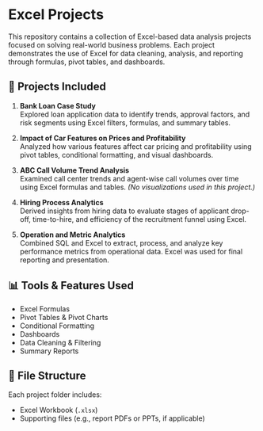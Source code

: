 # Excel Projects

This repository contains a collection of Excel-based data analysis projects focused on solving real-world business problems. Each project demonstrates the use of Excel for data cleaning, analysis, and reporting through formulas, pivot tables, and dashboards.

## 📁 Projects Included

1. **Bank Loan Case Study**  
   Explored loan application data to identify trends, approval factors, and risk segments using Excel filters, formulas, and summary tables.

2. **Impact of Car Features on Prices and Profitability**  
   Analyzed how various features affect car pricing and profitability using pivot tables, conditional formatting, and visual dashboards.

3. **ABC Call Volume Trend Analysis**  
   Examined call center trends and agent-wise call volumes over time using Excel formulas and tables. *(No visualizations used in this project.)*

4. **Hiring Process Analytics**  
   Derived insights from hiring data to evaluate stages of applicant drop-off, time-to-hire, and efficiency of the recruitment funnel using Excel.

5. **Operation and Metric Analytics**  
   Combined SQL and Excel to extract, process, and analyze key performance metrics from operational data. Excel was used for final reporting and presentation.

## 📊 Tools & Features Used

- Excel Formulas
- Pivot Tables & Pivot Charts
- Conditional Formatting
- Dashboards 
- Data Cleaning & Filtering
- Summary Reports

## 📎 File Structure

Each project folder includes:
- Excel Workbook (`.xlsx`)
- Supporting files (e.g., report PDFs or PPTs, if applicable)

